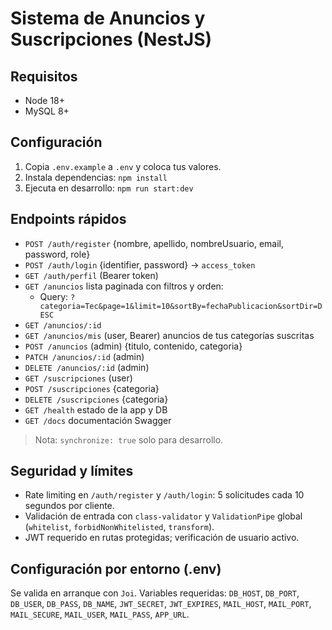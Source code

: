 # Sistema de Anuncios y Suscripciones (NestJS)

## Requisitos
- Node 18+
- MySQL 8+

## Configuración
1. Copia `.env.example` a `.env` y coloca tus valores.
2. Instala dependencias: `npm install`
3. Ejecuta en desarrollo: `npm run start:dev`

## Endpoints rápidos
- `POST /auth/register` {nombre, apellido, nombreUsuario, email, password, role}
- `POST /auth/login` {identifier, password} -> `access_token`
- `GET /auth/perfil` (Bearer token)
- `GET /anuncios` lista paginada con filtros y orden:
	- Query: `?categoria=Tec&page=1&limit=10&sortBy=fechaPublicacion&sortDir=DESC`
- `GET /anuncios/:id`
- `GET /anuncios/mis` (user, Bearer) anuncios de tus categorías suscritas
- `POST /anuncios` (admin) {titulo, contenido, categoria}
- `PATCH /anuncios/:id` (admin)
- `DELETE /anuncios/:id` (admin)
- `GET /suscripciones` (user)
- `POST /suscripciones` {categoria}
- `DELETE /suscripciones` {categoria}
- `GET /health` estado de la app y DB
- `GET /docs` documentación Swagger

> Nota: `synchronize: true` solo para desarrollo.

## Seguridad y límites
- Rate limiting en `/auth/register` y `/auth/login`: 5 solicitudes cada 10 segundos por cliente.
- Validación de entrada con `class-validator` y `ValidationPipe` global (`whitelist`, `forbidNonWhitelisted`, `transform`).
- JWT requerido en rutas protegidas; verificación de usuario activo.

## Configuración por entorno (.env)
Se valida en arranque con `Joi`. Variables requeridas: `DB_HOST`, `DB_PORT`, `DB_USER`, `DB_PASS`, `DB_NAME`, `JWT_SECRET`, `JWT_EXPIRES`, `MAIL_HOST`, `MAIL_PORT`, `MAIL_SECURE`, `MAIL_USER`, `MAIL_PASS`, `APP_URL`.
